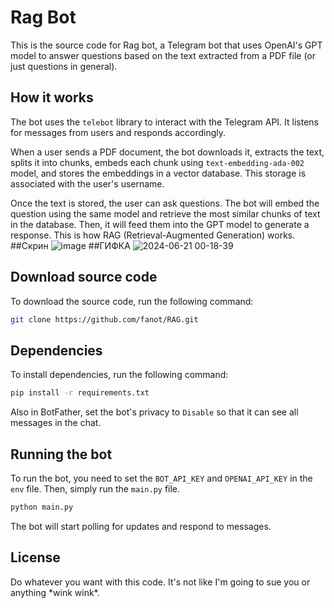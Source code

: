 # Rag Bot
This is the source code for Rag bot, a Telegram bot that uses OpenAI's GPT model to answer questions based on the text extracted from a PDF file (or just questions in general).

## How it works

The bot uses the `telebot` library to interact with the Telegram API. It listens for messages from users and responds accordingly.

When a user sends a PDF document, the bot downloads it, extracts the text, splits it into chunks, embeds each chunk using `text-embedding-ada-002` model, and stores the embeddings in a vector database. This storage is associated with the user's username.

Once the text is stored, the user can ask questions. The bot will embed the question using the same model and retrieve the most similar chunks of text in the database. Then, it will feed them into the GPT model to generate a response. This is how RAG (Retrieval-Augmented Generation) works.
##Скрин
![image](https://github.com/fanot/RAG/assets/59705773/457c395a-1a0c-425a-b907-e416a1d9c841)
##ГИФКА
![2024-06-21 00-18-39](https://github.com/fanot/RAG/assets/59705773/2040cade-68f6-4365-8dfe-dd819079f323)
## Download source code

To download the source code, run the following command:

```bash
git clone https://github.com/fanot/RAG.git
```

## Dependencies

To install dependencies, run the following command:

```bash
pip install -r requirements.txt
```
Also in BotFather, set the bot's privacy to `Disable` so that it can see all messages in the chat.

## Running the bot

To run the bot, you need to set the `BOT_API_KEY` and `OPENAI_API_KEY` in the `env` file. Then, simply run the `main.py` file.

```bash
python main.py
```

The bot will start polling for updates and respond to messages.

## License

Do whatever you want with this code. It's not like I'm going to sue you or anything \*wink wink\*.



